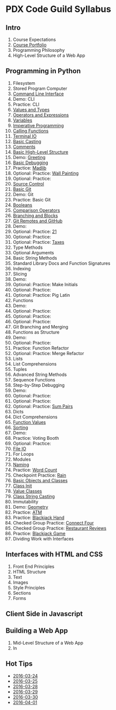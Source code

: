 # PDX Code Guild Syllabus
## Intro
1. Course Expectations
1. [Course Portfolio](courseportfolio.md)
1. Programming Philosophy
1. High-Level Structure of a Web App

## Programming in Python
1. Filesystem
1. Stored Program Computer
1. [Command Line Interface](cli.md)
1. Demo: CLI
1. Practice: CLI
1. [Values and Types](valuestypes.md)
1. [Operators and Expressions](operatorsexpressions.md)
1. [Variables](variables.md)
1. [Imperative Programming](imperative.md)
1. [Calling Functions](callingfunctions.md)
1. [Terminal IO](terminalio.md)
1. [Basic Casting](basiccasting.md)
1. [Comments](comments.md)
1. [Basic High-Level Structure](basichighlevelstructure.md)
1. Demo: [Greeting](demo-greeting.md)
1. [Basic Debugging](basicdebugging.md)
1. Practice: [Madlib](practice-madlib.md)
1. Optional: Practice: [Wall Painting](practice-wallpainting.md)
1. Optional: Practice:
1. [Source Control](sourcecontrol.md)
1. [Basic Git](basicgit.md)
1. Demo: Git
1. Practice: Basic Git
1. [Booleans](booleans.md)
1. [Comparison Operators](comparison.md)
1. [Branching and Blocks](branchingandblocks.md)
1. [Git Remotes and GitHub](remotegit.md)
1. Demo:
1. Optional: Practice: [21](practice-21.md)
1. Optional: Practice:
1. Optional: Practice: [Taxes](practice-taxes.md)
1. Type Methods
1. Optional Arguments
1. Basic String Methods
1. Standard Library Docs and Function Signatures
1. Indexing
1. Slicing
1. Demo:
1. Optional: Practice: Make Initials
1. Optional: Practice:
1. Optional: Practice: Pig Latin
1. Functions
1. Demo:
1. Optional: Practice:
1. Optional: Practice:
1. Optional: Practice:
1. Git Branching and Merging
1. Functions as Structure
1. Demo:
1. Optional: Practice:
1. Practice: Function Refactor
1. Optional: Practice: Merge Refactor
1. Lists
1. List Comprehensions
1. Tuples
1. Advanced String Methods
1. Sequence Functions
1. Step-by-Step Debugging
1. Demo:
1. Optional: Practice:
1. Optional: Practice:
1. Optional: Practice: [Sum Pairs](practice-sumpairs.md)
1. Dicts
1. Dict Comprehensions
1. [Function Values](functionvalues.md)
1. [Sorting](sorting.md)
1. Demo:
1. Practice: Voting Booth
1. Optional: Practice:
1. [File IO](fileio.md)
1. For Loops
1. Modules
1. [Naming](naming.md)
1. Practice: [Word Count](practice-wordcount.md)
1. Checkpoint Practice: [Rain](practice-rain.md)
1. [Basic Objects and Classes](basicobjectsclasses.md)
1. [Class Init](classinit.md)
1. [Value Classes](valueclasses.md)
1. [Class String Casting](classstringcasting.md)
1. Immutability
1. Demo: [Geometry](demo-geometry.md)
1. Practice: [ATM](practice-atm.md)
1. Practice: [Blackjack Hand](practice-blackjackhand.md)
1. Checked Group Practice: [Connect Four](practice-connectfour.md)
1. Checked Group Practice: [Restaurant Reviews](practice-reviews.md)
1. Practice: [Blackjack Game](practice-blackjackgame.md)
1. Dividing Work with Interfaces

## Interfaces with HTML and CSS
1. Front End Principles
1. HTML Structure
1. Text
1. Images
1. Style Principles
1. Sections
1. Forms

## Client Side in Javascript

## Building a Web App
1. Mid-Level Structure of a Web App
1. In

## Hot Tips
* [2016-03-24](tips-2016-03-24.md)
* [2016-03-25](tips-2016-03-25.md)
* [2016-03-28](tips-2016-03-28.md)
* [2016-03-29](tips-2016-03-29.md)
* [2016-03-30](tips-2016-03-30.md)
* [2016-04-01](tips-2016-04-01.md)
